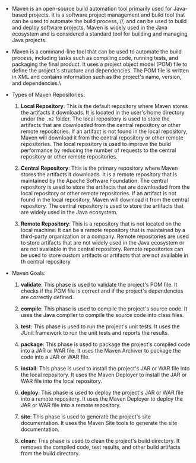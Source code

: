 - Maven is an open-source build automation tool primarily used for Java-based projects. It is a software project management and build tool that can be used to automate the build process,://, and can be used to build and deploy software projects. Maven is widely used in the Java ecosystem and is considered a standard tool for building and managing Java projects.

- Maven is a command-line tool that can be used to automate the build process, including tasks such as compiling code, running tests, and packaging the final product. It uses a project object model (POM) file to define the project's structure and dependencies. The POM file is written in XML and contains information such as the project's name, version, and dependencies.\

- Types of Maven Repositories:
    1. **Local Repository**: This is the default repository where Maven stores the artifacts it downloads. It is located in the user's home directory under the `.m2` folder. The local repository is used to store the artifacts that are downloaded from the central repository or other remote repositories. If an artifact is not found in the local repository, Maven will download it from the central repository or other remote repositories. The local repository is used to improve the build performance by reducing the number of requests to the central repository or other remote repositories. 

    2. **Central Repository**: This is the primary repository where Maven stores the artifacts it downloads. It is a remote repository that is maintained by the Apache Software Foundation. The central repository is used to store the artifacts that are downloaded from the local repository or other remote repositories. If an artifact is not found in the local repository, Maven will download it from the central repository. The central repository is used to store the artifacts that are widely used in the Java ecosystem. 

    3. **Remote Repository**: This is a repository that is not located on the local machine. It can be a remote repository that is maintained by a third-party organization or a company. Remote repositories are used to store artifacts that are not widely used in the Java ecosystem or are not available in the central repository. Remote repositories can be used to store custom artifacts or artifacts that are not available in th central repository.

- Maven Goals:
    1. **validate**: This phase is used to validate the project's POM file. It checks if the POM file is correct and if the project's dependencies are correctly defined. 

    2. **compile**: This phase is used to compile the project's source code. It uses the Java compiler to compile the source code into class files. 

    3. **test**: This phase is used to run the project's unit tests. It uses the JUnit framework to run the unit tests and reports the results. 

    4. **package**: This phase is used to package the project's compiled code into a JAR or WAR file. It uses the Maven Archiver to package the code into a JAR or WAR file. 

    5. **install**: This phase is used to install the project's JAR or WAR file into the local repository. It uses the Maven Deployer to install the JAR or WAR file into the local repository.

    6. **deploy**: This phase is used to deploy the project's JAR or WAR file into a remote repository. It uses the Maven Deployer to deploy the JAR or WAR file into a remote repository.

    7. **site**: This phase is used to generate the project's site documentation. It uses the Maven Site tools to generate the site documentation. 

    8. **clean**: This phase is used to clean the project's build directory. It removes the compiled code, test results, and other build artifacts from the build directory. 